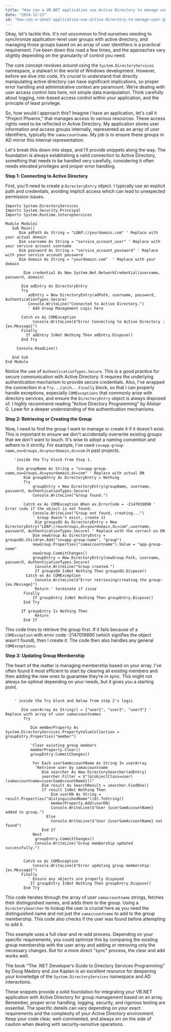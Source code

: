 ```yaml
---
title: "How can a VB.NET application use Active Directory to manage user groups based on an array?"
date: "2024-12-23"
id: "how-can-a-vbnet-application-use-active-directory-to-manage-user-groups-based-on-an-array"
---
```


Okay, let's tackle this. It's not uncommon to find ourselves needing to synchronize application-level user groups with active directory, and managing those groups based on an array of user identifiers is a practical requirement. I've been down this road a few times, and the approaches vary slightly depending on the granularity of control you need.

The core concept revolves around using the `System.DirectoryServices` namespace, a stalwart in the world of Windows development. However, before we dive into code, it’s crucial to understand that directly manipulating active directory can have significant implications, so proper error handling and administrative context are paramount. We’re dealing with user access control lists here, not simple data manipulation. Think carefully about logging, role-based access control within your application, and the principle of least privilege.

So, how would I approach this? Imagine I have an application, let's call it "Project Phoenix," that manages access to various resources. These access rights need to be reflected in Active Directory. My application stores user information and access groups internally, represented as an array of user identifiers, typically the `samaccountname`. My job is to ensure these groups in AD mirror this internal representation.

Let's break this down into steps, and I’ll provide snippets along the way. The foundation is always establishing a valid connection to Active Directory, something that needs to be handled very carefully, considering it often needs elevated privileges and proper error handling.

**Step 1: Connecting to Active Directory**

First, you’ll need to create a `DirectoryEntry` object. I typically use an explicit path and credentials, avoiding implicit access which can lead to unexpected permission issues.

```vb.net
Imports System.DirectoryServices
Imports System.Security.Principal
Imports System.Runtime.InteropServices

Module Module1
   Sub Main()
      Dim adPath As String = "LDAP://yourdomain.com" ' Replace with your actual domain
      Dim username As String = "service_account_user" ' Replace with your service account username
      Dim password As String = "service_account_password" ' Replace with your service account password
      Dim domain As String = "yourdomain.com"  ' Replace with your domain

        Dim credential As New System.Net.NetworkCredential(username, password, domain)

       Dim adEntry As DirectoryEntry
       Try
          adEntry = New DirectoryEntry(adPath, username, password, AuthenticationTypes.Secure)
          Console.WriteLine("Connected to Active Directory.")
          ' Add Group Management Logic here
          
       Catch ex As COMException
            Console.WriteLine($"Error Connecting to Active Directory : {ex.Message}")
       Finally
         If adEntry IsNot Nothing Then adEntry.Dispose()
       End Try

     Console.ReadLine()

   End Sub
End Module
```

Notice the use of `AuthenticationTypes.Secure`. This is a good practice for secure communication with Active Directory. It requires the underlying authentication mechanism to provide secure credentials. Also, I’ve wrapped the connection in a `Try...Catch...Finally` block, so that I can properly handle exceptions, especially `COMExceptions` that commonly arise with directory services, and ensure the `DirectoryEntry` object is always disposed of. I highly recommend reading "Active Directory Programming" by Alistair G. Lowe for a deeper understanding of the authentication mechanisms.

**Step 2: Retrieving or Creating the Group**

Now, I need to find the group I want to manage or create it if it doesn't exist. This is important to ensure we don't accidentally overwrite existing groups that we don't want to touch. It's wise to adopt a naming convention and adhere to it strictly. For example, I've used `cn=app-group-name,ou=Groups,dc=yourdomain,dc=com` in past projects.

```vb.net
    'inside the Try block from Step 1.

     Dim groupName As String = "cn=app-group-name,ou=Groups,dc=yourdomain,dc=com" ' Replace with actual DN
        Dim groupEntry As DirectoryEntry = Nothing
        Try
            groupEntry = New DirectoryEntry(groupName, username, password, AuthenticationTypes.Secure)
            Console.WriteLine("Group found.")

        Catch ex As COMException When ex.ErrorCode = -2147019890 ' Error code if the object is not found.
            Console.WriteLine("Group not found, creating...")
            ' Group doesn't exist, create it
             Dim groupsOU As DirectoryEntry = New DirectoryEntry("LDAP://ou=Groups,dc=yourdomain,dc=com",username, password, AuthenticationTypes.Secure) ' Replace with the correct ou DN
            Dim newGroup As DirectoryEntry = groupsOU.Children.Add("cn=app-group-name", "group")
            newGroup.Properties("samaccountname").Value = "app-group-name"
            newGroup.CommitChanges()
            groupEntry = New DirectoryEntry(newGroup.Path, username, password, AuthenticationTypes.Secure)
             Console.WriteLine("Group created.")
             If groupsOU IsNot Nothing Then groupsOU.Dispose()
         Catch ex As COMException
             Console.WriteLine($"Error retrieving/creating the group: {ex.Message}")
             Return ' terminate if issue
        Finally
            If groupEntry IsNot Nothing Then groupEntry.Dispose()
        End Try

       If groupEntry Is Nothing Then
             Return
        End If
```

This code tries to retrieve the group first. If it fails because of a `COMException` with error code -2147019890 (which signifies the object wasn't found), then I create it. The code then also handles any general `COMExceptions`.

**Step 3: Updating Group Membership**

The heart of the matter is managing membership based on your array. I've often found it most efficient to start by clearing all existing members and then adding the new ones to guarantee they’re in sync. This might not always be optimal depending on your needs, but it gives you a starting point.

```vb.net

    ' inside the Try block and below from step 2's logic

       Dim userArray As String() = {"user1", "user2", "user3"} ' Replace with array of user samaccountnames
        Try

           Dim memberProperty As System.DirectoryServices.PropertyValueCollection = groupEntry.Properties("member")

           'Clear existing group members
           memberProperty.Clear()
           groupEntry.CommitChanges()

            For Each userSamAccountName As String In userArray
             'Retrieve user by samaccountname
                Dim searcher As New DirectorySearcher(adEntry)
                searcher.Filter = $"(&(objectClass=user)(samaccountname={userSamAccountName}))"
                Dim result As SearchResult = searcher.FindOne()
                If result IsNot Nothing Then
                    Dim userDN As String = result.Properties("distinguishedName")(0).ToString()
                    memberProperty.Add(userDN)
                    Console.WriteLine($"User {userSamAccountName} added to group.")
                  Else
                    Console.WriteLine($"User {userSamAccountName} not found")
                End If
            Next
             groupEntry.CommitChanges()
             Console.WriteLine("Group membership updated successfully.")


        Catch ex As COMException
            Console.WriteLine($"Error updating group membership: {ex.Message}")
       Finally
          ' Ensure any objects are properly disposed
           If groupEntry IsNot Nothing Then groupEntry.Dispose()
        End Try

```

This code iterates through the array of user `samaccountname` strings, fetches their distinguished names, and adds them to the group. Using a `DirectorySearcher` to lookup the user is crucial here as you need the distinguished name and not just the `samaccountname` to add to the group membership. This code also checks if the user was found before attempting to add it.

This example uses a full clear and re-add process. Depending on your specific requirements, you could optimize this by comparing the existing group membership with the user array and adding or removing only the necessary changes. But for a more direct "sync" process, the clear and add works well.

The book "The .NET Developer’s Guide to Directory Services Programming" by Doug Madory and Joe Kaplan is an excellent resource for deepening your knowledge of the `System.DirectoryServices` namespace and AD interactions.

These snippets provide a solid foundation for integrating your VB.NET application with Active Directory for group management based on an array. Remember, proper error handling, logging, security, and rigorous testing are essential. The specific details can vary depending on your exact requirements and the complexity of your Active Directory environment. Keep your code clear, well-commented, and always err on the side of caution when dealing with security-sensitive operations.
